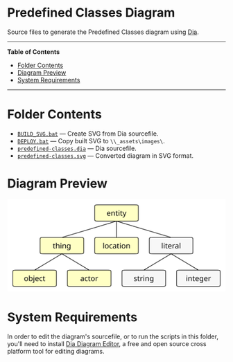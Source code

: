 # Predefined Classes Diagram

Source files to generate the Predefined Classes diagram using [Dia].

-----

**Table of Contents**

<!-- MarkdownTOC autolink="true" bracket="round" autoanchor="false" lowercase="only_ascii" uri_encoding="true" levels="1,2,3" -->

- [Folder Contents](#folder-contents)
- [Diagram Preview](#diagram-preview)
- [System Requirements](#system-requirements)

<!-- /MarkdownTOC -->

-----


# Folder Contents

- [`BUILD_SVG.bat`](./BUILD_SVG.bat) — Create SVG from Dia sourcefile.
- [`DEPLOY.bat`](./DEPLOY.bat) — Copy built SVG to `\\_assets\images\`.
- [`predefined-classes.dia`](./predefined-classes.dia) — Dia sourcefile.
- [`predefined-classes.svg`](./predefined-classes.svg) — Converted diagram in SVG format.


# Diagram Preview

![predefined-classes.svg][predefined-classes.svg]


# System Requirements

In order to edit the diagram's sourcefile, or to run the scripts in this folder, you'll need to install [Dia Diagram Editor], a free and open source cross platform tool for editing diagrams.


<!-----------------------------------------------------------------------------
                               REFERENCE LINKS
------------------------------------------------------------------------------>

[Dia]: http://dia-installer.de/ "Visit Dia's website"
[Dia Diagram Editor]: http://dia-installer.de/ "Visit Dia's website"

[predefined-classes.svg]: ./predefined-classes.svg

<!-- EOF -->
